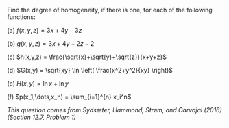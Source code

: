 Find the degree of homogeneity, if there is one, for each of the following functions:

(a) $f(x,y,z) = 3x+4y-3z$

(b) $g(x,y,z) = 3x+4y-2z-2$

(c) $h(x,y,z) = \frac{\sqrt{x}+\sqrt{y}+\sqrt{z}}{x+y+z}$

(d) $G(x,y) = \sqrt{xy} \ln \left( \frac{x^2+y^2}{xy} \right)$

(e) $H(x,y) = \ln x + \ln y$

(f) $p(x_1,\dots,x_n) = \sum_{i=1}^{n} x_i^n$

*This question comes from Sydsæter, Hammond, Strøm, and Carvajal (2016) (Section 12.7, Problem 1)*